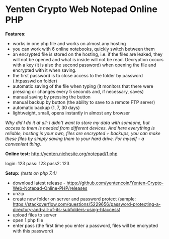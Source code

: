 # Yenten Crypto Web Notepad Online PHP

**Features:**
- works in one php file and works on almost any hosting 
- you can work with 6 online notebooks, quickly switch between them
- an encrypted file is stored on the hosting, i.e. if the files are leaked, they will not be opened and what is inside will not be read. Decryption occurs with a key (it is also the second password) when opening the file and encrypted with it when saving. 
- the first password is to close access to the folder by password (.htpasswd on folder)
- automatic saving of the file when typing (it monitors that there were pressing or changes every 5 seconds and, if necessary, saves)
- manual saving by pressing the button
- manual backup by button (the ability to save to a remote FTP server)
- automatic backup (1, 7, 30 days)
- lightweight, small, opens instantly in almost any browser

*Why did I do it at all: I didn't want to store my data with someone, but access to them is needed from different devices. And here everything is reliable, hosting is your own, files are encrypted + backups, you can make these files by simply saving them to your hard drive. For myself - a convenient thing.*

**Online test:** http://yenten.nichesite.org/notepad/1.php

login: 123
pass: 123
pass2: 123


**Setup:**
*(tests on php 7.4)*
 - download latest release - https://github.com/yentencoin/Yenten-Crypto-Web-Notepad-Online-PHP/releases
 - unzip
 - create new folder on server and password protect (sample: https://stackoverflow.com/questions/5229656/password-protecting-a-directory-and-all-of-its-subfolders-using-htaccess)
 - upload files to server
 - open 1.php file
 - enter pass (the first time you enter a password, files will be encrypted with this password)
